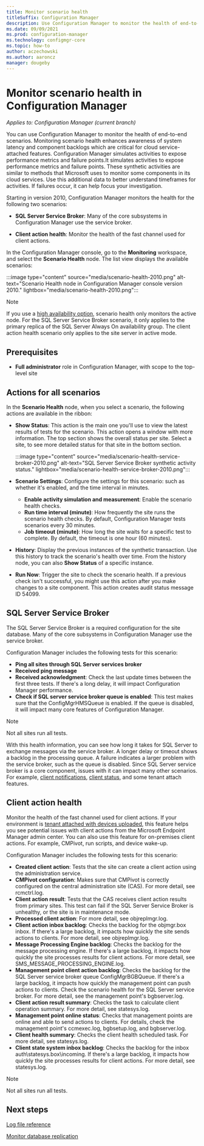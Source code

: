 ```yaml
---
title: Monitor scenario health
titleSuffix: Configuration Manager
description: Use Configuration Manager to monitor the health of end-to-end scenarios.
ms.date: 09/09/2021
ms.prod: configuration-manager
ms.technology: configmgr-core
ms.topic: how-to
author: aczechowski
ms.author: aaroncz
manager: dougeby
---
```


# Monitor scenario health in Configuration Manager

*Applies to: Configuration Manager (current branch)*

You can use Configuration Manager to monitor the health of end-to-end scenarios. Monitoring scenario health enhances awareness of system latency and component backlogs which are critical for cloud service-attached features. Configuration Manager simulates activities to expose performance metrics and failure points.It simulates activities to expose performance metrics and failure points. These synthetic activities are similar to methods that Microsoft uses to monitor some components in its cloud services. Use this additional data to better understand timeframes for activities. If failures occur, it can help focus your investigation. <!--7699463-->

Starting in version 2010, Configuration Manager monitors the health for the following two scenarios:

- **SQL Server Service Broker**: Many of the core subsystems in Configuration Manager use the service broker.

- **Client action health**: Monitor the health of the fast channel used for client actions.

In the Configuration Manager console, go to the **Monitoring** workspace, and select the **Scenario Health** node. The list view displays the available scenarios:

:::image type="content" source="media/scenario-health-2010.png" alt-text="Scenario Health node in Configuration Manager console version 2010." lightbox="media/scenario-health-2010.png":::

> [!NOTE]
> If you use a [high availability option](../deploy/configure/high-availability-options.md), scenario health only monitors the active node. For the SQL Server Service Broker scenario, it only applies to the primary replica of the SQL Server Always On availability group. The client action health scenario only applies to the site server in active mode.<!-- memdocs#1653 -->

## Prerequisites

- **Full administrator** role in Configuration Manager, with scope to the top-level site

## Actions for all scenarios

In the **Scenario Health** node, when you select a scenario, the following actions are available in the ribbon:

- **Show Status**: This action is the main one you'll use to view the latest results of tests for the scenario. This action opens a window with more information. The top section shows the overall status per site. Select a site, to see more detailed status for that site in the bottom section.

    :::image type="content" source="media/scenario-health-service-broker-2010.png" alt-text="SQL Server Service Broker synthetic activity status." lightbox="media/scenario-health-service-broker-2010.png":::

- **Scenario Settings**: Configure the settings for this scenario: such as whether it's enabled, and the time interval in minutes.

  - **Enable activity simulation and measurement**: Enable the scenario health checks.
  - **Run time interval (minute)**: How frequently the site runs the scenario health checks. By default, Configuration Manager tests scenarios every 30 minutes.
  - **Job timeout (minute)**: How long the site waits for a specific test to complete. By default, the timeout is one hour (60 minutes).

- **History**: Display the previous instances of the synthetic transaction. Use this history to track the scenario's health over time. From the history node, you can also **Show Status** of a specific instance.

- **Run Now**: Trigger the site to check the scenario health. If a previous check isn't successful, you might use this action after you make changes to a site component. This action creates audit status message ID 54099.

## SQL Server Service Broker

<!--7699463-->
The SQL Server Service Broker is a required configuration for the site database. Many of the core subsystems in Configuration Manager use the service broker.

Configuration Manager includes the following tests for this scenario:

- **Ping all sites through SQL Server services broker**
- **Received ping message**
- **Received acknowledgment**: Check the last update times between the first three tests. If there's a long delay, it will impact Configuration Manager performance.
- **Check if SQL server service broker queue is enabled**: This test makes sure that the ConfigMgrHMSQueue is enabled. If the queue is disabled, it will impact many core features of Configuration Manager.

> [!NOTE]
> Not all sites run all tests.

With this health information, you can see how long it takes for SQL Server to exchange messages via the service broker. A longer delay or timeout shows a backlog in the processing queue. A failure indicates a larger problem with the service broker, such as the queue is disabled. Since SQL Server service broker is a core component, issues with it can impact many other scenarios. For example, [client notifications](../../clients/manage/client-notification.md), [client status](../../clients/manage/monitor-clients.md#bkmk_about), and some tenant attach features.

## Client action health

<!--7699511-->
Monitor the health of the fast channel used for client actions. If your environment is [tenant attached with devices uploaded](../../../tenant-attach/device-sync-actions.md), this feature helps you see potential issues with client actions from the Microsoft Endpoint Manager admin center. You can also use this feature for on-premises client actions. For example, CMPivot, run scripts, and device wake-up.

Configuration Manager includes the following tests for this scenario:

- **Created client action**: Tests that the site can create a client action using the administration service.
- **CMPivot configuration**: Makes sure that CMPivot is correctly configured on the central administration site (CAS). For more detail, see rcmctrl.log.
- **Client action result**: Tests that the CAS receives client action results from primary sites. This test can fail if the SQL Server Service Broker is unhealthy, or the site is in maintenance mode.
- **Processed client action**: For more detail, see objreplmgr.log.
- **Client action inbox backlog**: Checks the backlog for the objmgr.box inbox. If there's a large backlog, it impacts how quickly the site sends actions to clients. For more detail, see objreplmgr.log.
- **Message Processing Engine backlog**: Checks the backlog for the message processing engine. If there's a large backlog, it impacts how quickly the site processes results for client actions. For more detail, see SMS_MESSAGE_PROCESSING_ENGINE.log. <!-- add to log files article -->
- **Management point client action backlog**: Checks the backlog for the SQL Server service broker queue ConfigMgrBGBQueue. If there's a large backlog, it impacts how quickly the management point can push actions to clients. Check the scenario health for the SQL Server service broker. For more detail, see the management point's bgbserver.log.
- **Client action result summary**: Checks the task to calculate client operation summary. For more detail, see statesys.log.
- **Management point online status**: Checks that management points are online and able to send actions to clients. For details, check the management point's ccmexec.log, bgbsetup.log, and bgbserver.log.
- **Client health summary**: Checks the client health scheduled task. For more detail, see statesys.log.
- **Client state system inbox backlog**: Checks the backlog for the inbox auth\statesys.box\incoming. If there's a large backlog, it impacts how quickly the site processes results for client actions. For more detail, see statesys.log.

> [!NOTE]
> Not all sites run all tests.

## Next steps

[Log file reference](../../plan-design/hierarchy/log-files.md)

[Monitor database replication](monitor-replication.md)
